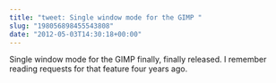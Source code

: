 ```yaml
---
title: "tweet: Single window mode for the GIMP "
slug: "198056898455543808"
date: "2012-05-03T14:30:18+00:00"
---
```

Single window mode for the GIMP finally, finally released.  I remember reading requests for that feature four years ago.